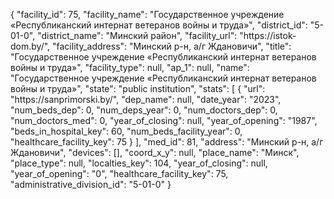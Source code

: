 {
    "facility_id": 75,
    "facility_name": "Государственное учреждение «Республиканский интернат ветеранов войны и труда»",
    "district_id": "5-01-0",
    "district_name": "Минский район",
    "facility_url": "https:\/\/istok-dom.by\/",
    "facility_address": "Минский р-н, а\/г Ждановичи",
    "title": "Государственное учреждение «Республиканский интернат ветеранов войны и труда»",
    "facility_type": null,
    "ap_1": null,
    "name": "Государственное учреждение «Республиканский интернат ветеранов войны и труда»",
    "state": "public institution",
    "stats": [
        {
            "url": "https:\/\/sanprimorski.by\/",
            "dep_name": null,
            "date_year": "2023",
            "num_beds_dep": 0,
            "num_deps_year": 0,
            "num_doctors_dep": 0,
            "num_doctors_med": 0,
            "year_of_closing": null,
            "year_of_opening": "1987",
            "beds_in_hospital_key": 60,
            "num_beds_facility_year": 0,
            "healthcare_facility_key": 75
        }
    ],
    "med_id": 81,
    "address": "Минский р-н, а\/г Ждановичи",
    "devices": [],
    "coord_x_y": null,
    "place_name": "Минск",
    "place_type": null,
    "localties_key": 104,
    "year_of_closing": null,
    "year_of_opening": "0",
    "healthcare_facility_key": 75,
    "administrative_division_id": "5-01-0"
}